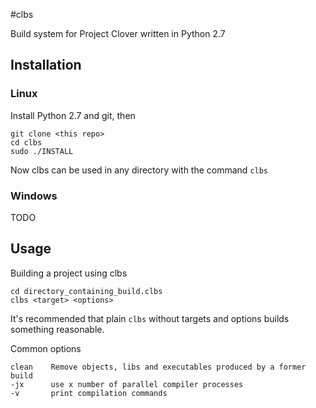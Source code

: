 #clbs

Build system for Project Clover written in Python 2.7

## Installation
### Linux

Install Python 2.7 and git, then

	git clone <this repo>
	cd clbs
	sudo ./INSTALL

Now clbs can be used in any directory with the command `clbs`

### Windows
TODO

## Usage
Building a project using clbs

	cd directory_containing_build.clbs
	clbs <target> <options>

It's recommended that plain `clbs` without targets and options builds something reasonable.

Common options

	clean    Remove objects, libs and executables produced by a former build
	-jx      use x number of parallel compiler processes
	-v       print compilation commands


